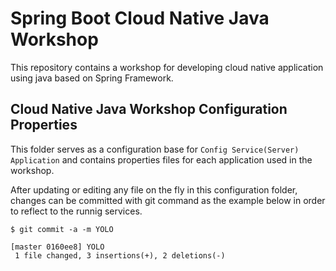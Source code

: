 # Spring Boot Cloud Native Java Workshop

This repository contains a workshop for developing cloud native application using java based on Spring Framework.

## Cloud Native Java Workshop Configuration Properties

This folder serves as a configuration base for `Config Service(Server) Application` and contains properties files for each application used in the workshop.

After updating or editing any file on the fly in this configuration folder, changes can be committed with git command as the example below in order to reflect to the runnig services.

```git
$ git commit -a -m YOLO

[master 0160ee8] YOLO
 1 file changed, 3 insertions(+), 2 deletions(-)
```
